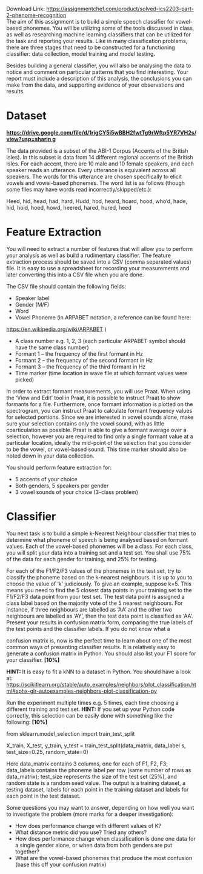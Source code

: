 Download Link: https://assignmentchef.com/product/solved-ics2203-part-2-phenome-recognition
<br>
The aim of this assignment is to build a simple speech classifier for vowel-based phonemes. You will be utilizing some of the tools discussed in class, as well as researching machine learning classifiers that can be utilized for the task and reporting your results. Like in many classification problems, there are three stages that need to be constructed for a functioning classifier: data collection, model training and model testing.

Besides building a general classifier, you will also be analysing the data to notice and comment on particular patterns that you find interesting. Your report must include a description of this analysis, the conclusions you can make from the data, and supporting evidence of your observations and results.




<h1>Dataset</h1>

<strong><u>https://drive.google.com/file/d/1rigCY5i5wBBH2fwtTg9rWftp5YR7VH2s/view?usp=sharin g</u> </strong>

<strong> </strong>

The data provided is a subset of the ABI-1 Corpus (Accents of the British Isles). In this subset is data from 14 different regional accents of the British Isles. For each accent, there are 10 male and 10 female speakers, and each speaker reads an utterance. Every utterance is equivalent across all speakers. The words for this utterance are chosen specifically to elicit vowels and vowel-based phonemes. The word list is as follows (though some files may have words read incorrectly/skipped/etc.):




Heed, hid, head, had, hard, Hudd, hod, heard, hoard, hood, who’d, hade, hid, hoid, hoed, howd, heered, hared, hured, heed




<h1>Feature Extraction</h1>

You will need to extract a number of features that will allow you to perform your analysis as well as build a rudimentary classifier. The feature extraction process should be saved into a CSV (comma separated values) file. It is easy to use a spreadsheet for recording your measurements and later converting this into a CSV file when you are done.




The CSV file should contain the following fields:

<ul>

 <li>Speaker label</li>

 <li>Gender (M/F)</li>

 <li>Word</li>

 <li>Vowel Phoneme (in ARPABET notation, a reference can be found here:</li>

</ul>

<u>https://en.wikipedia.org/wiki/ARPABET</u> )

<ul>

 <li>A class number e.g. 1, 2, 3 (each particular ARPABET symbol should have the same class number)</li>

 <li>Formant 1 – the frequency of the first formant in Hz</li>

 <li>Formant 2 – the frequency of the second formant in Hz</li>

 <li>Formant 3 – the frequency of the third formant in Hz</li>

 <li>Time marker (time location in wave file at which formant values were picked)</li>

</ul>




In order to extract formant measurements, you will use Praat. When using the ‘View and Edit’ tool in Praat, it is possible to instruct Praat to show formants for a file. Furthermore, once formant information is plotted on the spectrogram, you can instruct Praat to calculate formant frequency values for selected portions. Since we are interested in vowel sounds alone, make sure your selection contains only the vowel sound, with as little coarticulation as possible. Praat is able to give a formant average over a selection, however you are required to find only a single formant value at a particular location, ideally the mid-point of the selection that you consider to be the vowel, or vowel-based sound. This time marker should also be noted down in your data collection.




You should perform feature extraction for:

<ul>

 <li>5 accents of your choice</li>

 <li>Both genders, 5 speakers per gender</li>

 <li>3 vowel sounds of your choice (3-class problem)</li>

</ul>




<h1>Classifier</h1>

You next task is to build a simple k-Nearest Neighbour classifier that tries to determine what phoneme of speech is being analysed based on formant values. Each of the vowel-based phonemes will be a class. For each class, you will split your data into a training set and a test set. You shall use 75% of the data for each gender for training, and 25% for testing.




For each of the F1/F2/F3 values of the phonemes in the test set, try to classify the phoneme based on the k-nearest neighbours. It is up to you to choose the value of ‘k’ judiciously. To give an example, suppose k=5. This means you need to find the 5 closest data points in your training set to the F1/F2/F3 data point from your test set. The test data point is assigned a class label based on the majority vote of the 5 nearest neighbours. For instance, if three neighbours are labelled as ‘AA’ and the other two neighbours are labelled as ‘AY’, then the test data point is classified as ‘AA’. Present your results in confusion matrix form, comparing the true labels of the test points and the classifier labels. If you do not know what a

confusion matrix is, now is the perfect time to learn about one of the most common ways of presenting classifier results. It is relatively easy to generate a confusion matrix in Python. You should also list your F1 score for your classifier. <strong>[10%]</strong>




<strong>HINT: </strong>It is easy to fit a kNN to a dataset in Python. You should have a look at: <u>https://scikitlearn.org/stable/auto_examples/neighbors/plot_classification.html#sphx-glr-autoexamples-neighbors-plot-classification-py</u>




Run the experiment multiple times e.g. 5 times, each time choosing a different training and test set. <strong>HINT:</strong> If you set up your Python code correctly, this selection can be easily done with something like the following: <strong>[10%]</strong>




from sklearn.model_selection import train_test_split

X_train, X_test, y_train, y_test = train_test_split(data_matrix, data_label s, test_size=0.25, random_state=0)

Here data_matrix contains 3 columns, one for each of F1, F2, F3; data_labels contains the phoneme label per row (same number of rows as data_matrix); test_size represents the size of the test set (25%), and random state is a random seed value. The output is a training dataset, a testing dataset, labels for each point in the training dataset and labels for each point in the test dataset.




Some questions you may want to answer, depending on how well you want to investigate the problem (more marks for a deeper investigation):

<ul>

 <li>How does performance change with different values of K?</li>

 <li>What distance metric did you use? Tried any others?</li>

 <li>How does performance change when classification is done one data for a single gender alone, or when data from both genders are put together?</li>

 <li>What are the vowel-based phonemes that produce the most confusion (base this off your confusion matrix)</li>

</ul>

<strong> </strong>